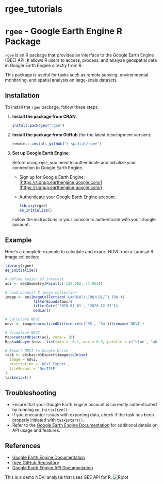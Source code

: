 # rgee_tutorials
# `rgee` - Google Earth Engine R Package

`rgee` is an R package that provides an interface to the Google Earth Engine (GEE) API. It allows R users to access, process, and analyze geospatial data in Google Earth Engine directly from R.

This package is useful for tasks such as remote sensing, environmental monitoring, and spatial analysis on large-scale datasets.

## Installation

To install the `rgee` package, follow these steps:

1. **Install the package from CRAN**:

   ```r
   install.packages("rgee")
   ```

2. **Install the package from GitHub** (for the latest development version):

   ```r
   remotes::install_github("r-spatial/rgee")
   ```

3. **Set up Google Earth Engine**:

   Before using `rgee`, you need to authenticate and initialize your connection to Google Earth Engine.

   - Sign up for Google Earth Engine: [https://signup.earthengine.google.com/](https://signup.earthengine.google.com/)
   - Authenticate your Google Earth Engine account:
   
     ```r
     library(rgee)
     ee_Initialize()
     ```

   Follow the instructions in your console to authenticate with your Google account.


## Example

Here's a complete example to calculate and export NDVI from a Landsat 8 image collection:

```r
library(rgee)
ee_Initialize()

# Define region of interest
aoi <- ee$Geometry$Point(c(-122.292, 37.901))

# Load Landsat 8 image collection
image <- ee$ImageCollection('LANDSAT/LC08/C01/T1_TOA')$
             filterBounds(aoi)$
             filterDate('2020-01-01', '2020-12-31')$
             median()

# Calculate NDVI
ndvi <- image$normalizedDifference(c('B5', 'B4'))$rename('NDVI')

# Visualize NDVI
Map$centerObject(aoi, zoom = 10)
Map$addLayer(ndvi, list(min = -0.1, max = 0.9, palette = c('blue', 'white', 'green')), 'NDVI')

# Export NDVI to Google Drive
task <- ee$batch$Export$image$toDrive(
  image = ndvi,
  description = 'NDVI_Export',
  fileFormat = 'GeoTIFF'
)
task$start()
```
## Troubleshooting
- Ensure that your Google Earth Engine account is correctly authenticated by running `ee_Initialize()`.
- If you encounter issues with exporting data, check if the task has been properly initiated with `task$start()`.
- Refer to the [Google Earth Engine Documentation](https://developers.google.com/earth-engine/) for additional details on API usage and features.

## References
- [Google Earth Engine Documentation](https://developers.google.com/earth-engine/)
- [rgee GitHub Repository](https://github.com/r-spatial/rgee)
- [Google Earth Engine API Documentation](https://developers.google.com/earth-engine/guides)

This is a demo NDVI analysis that uses GEE API for R.
![Rplot](https://github.com/user-attachments/assets/9430fb18-cbf8-4227-9098-b8918d4f96b2)
